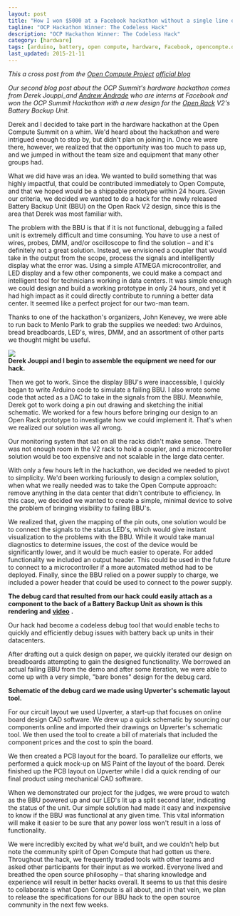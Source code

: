 ```yaml
---
layout: post
title: "How I won $5000 at a Facebook hackathon without a single line of code"
tagline: "OCP Hackathon Winner: The Codeless Hack"
description: "OCP Hackathon Winner: The Codeless Hack"
category: [hardware] 
tags: [arduino, battery, open compute, hardware, Facebook, opencompte.org, openhardware]
last_updated: 2015-21-11
---
```


_This a cross post from the_ [_Open Compute Project_](http://www.opencompute.org/) [_official blog_](http://www.opencompute.org/blog/ocp-hackathon-winner-the-codeless-hack/)      

_Our second blog post about the OCP Summit's hardware hackathon comes from Derek Jouppi_and_ [_Andrew Andrade_](http://ca.linkedin.com/pub/andrew-andrade/3b/a9b/6b9) _who are interns at Facebook and won the OCP Summit Hackathon with a new design for the [Open Rack](http://www.opencompute.org/wiki/Open_Rack) V2's Battery Backup Unit._    

Derek and I decided to take part in the hardware hackathon at the Open Compute Summit on a whim. We'd heard about the hackathon and were intrigued enough to stop by, but didn't plan on joining in. Once we were there, however, we realized that the opportunity was too much to pass up, and we jumped in without the team size and equipment that many other groups had.     

What we did have was an idea. We wanted to build something that was highly impactful, that could be contributed immediately to Open Compute, and that we hoped would be a shippable prototype within 24 hours. Given our criteria, we decided we wanted to do a hack for the newly released Battery Backup Unit (BBU) on the Open Rack V2 design, since this is the area that Derek was most familiar with.     

The problem with the BBU is that if it is not functional, debugging a failed unit is extremely difficult and time consuming. You have to use a nest of wires, probes, DMM, and/or oscilloscope to find the solution – and it's definitely not a great solution. Instead, we envisioned a coupler that would take in the output from the scope, process the signals and intelligently display what the error was. Using a simple ATMEGA microcontroller, and LED display and a few other components, we could make a compact and intelligent tool for technicians working in data centers. It was simple enough we could design and build a working prototype in only 24 hours, and yet it had high impact as it could directly contribute to running a better data center. It seemed like a perfect project for our two-man team.      

Thanks to one of the hackathon's organizers, John Kenevey, we were able to run back to Menlo Park to grab the supplies we needed: two Arduinos, bread breadboards, LED's, wires, DMM, and an assortment of other parts we thought might be useful.      

![](preparing-to-win-hackathon.png)  
**Derek Jouppi and I begin to assemble the equipment we need for our hack.**   

Then we got to work. Since the display BBU's were inaccessible, I quickly began to write Arduino code to simulate a failing BBU. I also wrote some code that acted as a DAC to take in the signals from the BBU. Meanwhile, Derek got to work doing a pin out drawing and sketching the initial schematic. We worked for a few hours before bringing our design to an Open Rack prototype to investigate how we could implement it. That's when we realized our solution was all wrong.    

Our monitoring system that sat on all the racks didn't make sense. There was not enough room in the V2 rack to hold a coupler, and a microcontroller solution would be too expensive and not scalable in the large data center.

With only a few hours left in the hackathon, we decided we needed to pivot to simplicity. We'd been working furiously to design a complex solution, when what we really needed was to take the Open Compute approach: remove anything in the data center that didn't contribute to efficiency. In this case, we decided we wanted to create a simple, minimal device to solve the problem of bringing visibility to failing BBU's.    

We realized that, given the mapping of the pin outs, one solution would be to connect the signals to the status LED's, which would give instant visualization to the problems with the BBU. While it would take manual diagnostics to determine issues, the cost of the device would be significantly lower, and it would be much easier to operate. For added functionality we included an output header. This could be used in the future to connect to a microcontroller if a more automated method had to be deployed. Finally, since the BBU relied on a power supply to charge, we included a power header that could be used to connect to the power supply.    


**The debug card that resulted from our hack could easily attach as a component to the back of a Battery Backup Unit as shown is this rendering and** [**video**](https://www.facebook.com/photo.php?v=10153813042370623&set=vb.520255622&type=3&theater) **.**   

Our hack had become a codeless debug tool that would enable techs to quickly and efficiently debug issues with battery back up units in their datacenters.

After drafting out a quick design on paper, we quickly iterated our design on breadboards attempting to gain the designed functionality. We borrowed an actual failing BBU from the demo and after some iteration, we were able to come up with a very simple, "bare bones" design for the debug card.



**Schematic of the debug card we made using Upverter's schematic layout tool.**

For our circuit layout we used Upverter, a start-up that focuses on online board design CAD software. We drew up a quick schematic by sourcing our components online and imported their drawings on Upverter's schematic tool. We then used the tool to create a bill of materials that included the component prices and the cost to spin the board.

We then created a PCB layout for the board. To parallelize our efforts, we performed a quick mock-up on MS Paint of the layout of the board. Derek finished up the PCB layout on Upverter while I did a quick rending of our final product using mechanical CAD software.

When we demonstrated our project for the judges, we were proud to watch as the BBU powered up and our LED's lit up a split second later, indicating the status of the unit. Our simple solution had made it easy and inexpensive to know if the BBU was functional at any given time. This vital information will make it easier to be sure that any power loss won't result in a loss of functionality.


We were incredibly excited by what we'd built, and we couldn't help but note the community spirit of Open Compute that had gotten us there. Throughout the hack, we frequently traded tools with other teams and asked other participants for their input as we worked. Everyone lived and breathed the open source philosophy – that sharing knowledge and experience will result in better hacks overall. It seems to us that this desire to collaborate is what Open Compute is all about, and in that vein, we plan to release the specifications for our BBU hack to the open source community in the next few weeks.

